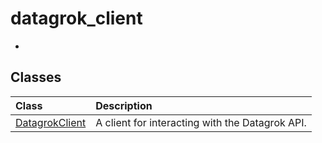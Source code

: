 # datagrok_client

-

## Classes

| Class | Description |
| :----- | :---------- |
| [DatagrokClient](classes/DatagrokClient.md) | A client for interacting with the Datagrok API. |
